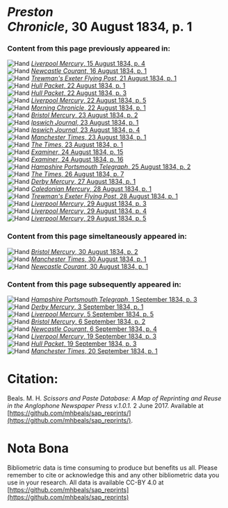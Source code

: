 # *Preston Chronicle*, 30 August 1834, p. 1  
  
### Content from this page previously appeared in:  
![Hand](http://scissorsandpaste.net/wp-content/uploads/2017/06/smallhandpointer.png) [*Liverpool Mercury*, 15 August 1834, p. 4](https://mhbeals.github.io/sap_html/Liverpool-Mercury/Liverpool-Mercury-15-August-1834-p-4)  
![Hand](http://scissorsandpaste.net/wp-content/uploads/2017/06/smallhandpointer.png) [*Newcastle Courant*, 16 August 1834, p. 1](https://mhbeals.github.io/sap_html/Newcastle-Courant/Newcastle-Courant-16-August-1834-p-1)  
![Hand](http://scissorsandpaste.net/wp-content/uploads/2017/06/smallhandpointer.png) [*Trewman's Exeter Flying Post*, 21 August 1834, p. 1](https://mhbeals.github.io/sap_html/Trewman's-Exeter-Flying-Post/Trewman's-Exeter-Flying-Post-21-August-1834-p-1)  
![Hand](http://scissorsandpaste.net/wp-content/uploads/2017/06/smallhandpointer.png) [*Hull Packet*, 22 August 1834, p. 1](https://mhbeals.github.io/sap_html/Hull-Packet/Hull-Packet-22-August-1834-p-1)  
![Hand](http://scissorsandpaste.net/wp-content/uploads/2017/06/smallhandpointer.png) [*Hull Packet*, 22 August 1834, p. 3](https://mhbeals.github.io/sap_html/Hull-Packet/Hull-Packet-22-August-1834-p-3)  
![Hand](http://scissorsandpaste.net/wp-content/uploads/2017/06/smallhandpointer.png) [*Liverpool Mercury*, 22 August 1834, p. 5](https://mhbeals.github.io/sap_html/Liverpool-Mercury/Liverpool-Mercury-22-August-1834-p-5)  
![Hand](http://scissorsandpaste.net/wp-content/uploads/2017/06/smallhandpointer.png) [*Morning Chronicle*, 22 August 1834, p. 1](https://mhbeals.github.io/sap_html/Morning-Chronicle/Morning-Chronicle-22-August-1834-p-1)  
![Hand](http://scissorsandpaste.net/wp-content/uploads/2017/06/smallhandpointer.png) [*Bristol Mercury*, 23 August 1834, p. 2](https://mhbeals.github.io/sap_html/Bristol-Mercury/Bristol-Mercury-23-August-1834-p-2)  
![Hand](http://scissorsandpaste.net/wp-content/uploads/2017/06/smallhandpointer.png) [*Ipswich Journal*, 23 August 1834, p. 1](https://mhbeals.github.io/sap_html/Ipswich-Journal/Ipswich-Journal-23-August-1834-p-1)  
![Hand](http://scissorsandpaste.net/wp-content/uploads/2017/06/smallhandpointer.png) [*Ipswich Journal*, 23 August 1834, p. 4](https://mhbeals.github.io/sap_html/Ipswich-Journal/Ipswich-Journal-23-August-1834-p-4)  
![Hand](http://scissorsandpaste.net/wp-content/uploads/2017/06/smallhandpointer.png) [*Manchester Times*, 23 August 1834, p. 1](https://mhbeals.github.io/sap_html/Manchester-Times/Manchester-Times-23-August-1834-p-1)  
![Hand](http://scissorsandpaste.net/wp-content/uploads/2017/06/smallhandpointer.png) [*The Times*, 23 August 1834, p. 1](https://mhbeals.github.io/sap_html/The-Times/The-Times-23-August-1834-p-1)  
![Hand](http://scissorsandpaste.net/wp-content/uploads/2017/06/smallhandpointer.png) [*Examiner*, 24 August 1834, p. 15](https://mhbeals.github.io/sap_html/Examiner/Examiner-24-August-1834-p-15)  
![Hand](http://scissorsandpaste.net/wp-content/uploads/2017/06/smallhandpointer.png) [*Examiner*, 24 August 1834, p. 16](https://mhbeals.github.io/sap_html/Examiner/Examiner-24-August-1834-p-16)  
![Hand](http://scissorsandpaste.net/wp-content/uploads/2017/06/smallhandpointer.png) [*Hampshire Portsmouth Telegraph*, 25 August 1834, p. 2](https://mhbeals.github.io/sap_html/Hampshire-Portsmouth-Telegraph/Hampshire-Portsmouth-Telegraph-25-August-1834-p-2)  
![Hand](http://scissorsandpaste.net/wp-content/uploads/2017/06/smallhandpointer.png) [*The Times*, 26 August 1834, p. 7](https://mhbeals.github.io/sap_html/The-Times/The-Times-26-August-1834-p-7)  
![Hand](http://scissorsandpaste.net/wp-content/uploads/2017/06/smallhandpointer.png) [*Derby Mercury*, 27 August 1834, p. 1](https://mhbeals.github.io/sap_html/Derby-Mercury/Derby-Mercury-27-August-1834-p-1)  
![Hand](http://scissorsandpaste.net/wp-content/uploads/2017/06/smallhandpointer.png) [*Caledonian Mercury*, 28 August 1834, p. 1](https://mhbeals.github.io/sap_html/Caledonian-Mercury/Caledonian-Mercury-28-August-1834-p-1)  
![Hand](http://scissorsandpaste.net/wp-content/uploads/2017/06/smallhandpointer.png) [*Trewman's Exeter Flying Post*, 28 August 1834, p. 1](https://mhbeals.github.io/sap_html/Trewman's-Exeter-Flying-Post/Trewman's-Exeter-Flying-Post-28-August-1834-p-1)  
![Hand](http://scissorsandpaste.net/wp-content/uploads/2017/06/smallhandpointer.png) [*Liverpool Mercury*, 29 August 1834, p. 3](https://mhbeals.github.io/sap_html/Liverpool-Mercury/Liverpool-Mercury-29-August-1834-p-3)  
![Hand](http://scissorsandpaste.net/wp-content/uploads/2017/06/smallhandpointer.png) [*Liverpool Mercury*, 29 August 1834, p. 4](https://mhbeals.github.io/sap_html/Liverpool-Mercury/Liverpool-Mercury-29-August-1834-p-4)  
![Hand](http://scissorsandpaste.net/wp-content/uploads/2017/06/smallhandpointer.png) [*Liverpool Mercury*, 29 August 1834, p. 5](https://mhbeals.github.io/sap_html/Liverpool-Mercury/Liverpool-Mercury-29-August-1834-p-5)  
  
### Content from this page simeltaneously appeared in:  
![Hand](http://scissorsandpaste.net/wp-content/uploads/2017/06/smallhandpointer.png) [*Bristol Mercury*, 30 August 1834, p. 2](https://mhbeals.github.io/sap_html/Bristol-Mercury/Bristol-Mercury-30-August-1834-p-2)  
![Hand](http://scissorsandpaste.net/wp-content/uploads/2017/06/smallhandpointer.png) [*Manchester Times*, 30 August 1834, p. 1](https://mhbeals.github.io/sap_html/Manchester-Times/Manchester-Times-30-August-1834-p-1)  
![Hand](http://scissorsandpaste.net/wp-content/uploads/2017/06/smallhandpointer.png) [*Newcastle Courant*, 30 August 1834, p. 1](https://mhbeals.github.io/sap_html/Newcastle-Courant/Newcastle-Courant-30-August-1834-p-1)  
  
### Content from this page subsequently appeared in:  
![Hand](http://scissorsandpaste.net/wp-content/uploads/2017/06/smallhandpointer.png) [*Hampshire Portsmouth Telegraph*, 1 September 1834, p. 3](https://mhbeals.github.io/sap_html/Hampshire-Portsmouth-Telegraph/Hampshire-Portsmouth-Telegraph-1-September-1834-p-3)  
![Hand](http://scissorsandpaste.net/wp-content/uploads/2017/06/smallhandpointer.png) [*Derby Mercury*, 3 September 1834, p. 1](https://mhbeals.github.io/sap_html/Derby-Mercury/Derby-Mercury-3-September-1834-p-1)  
![Hand](http://scissorsandpaste.net/wp-content/uploads/2017/06/smallhandpointer.png) [*Liverpool Mercury*, 5 September 1834, p. 5](https://mhbeals.github.io/sap_html/Liverpool-Mercury/Liverpool-Mercury-5-September-1834-p-5)  
![Hand](http://scissorsandpaste.net/wp-content/uploads/2017/06/smallhandpointer.png) [*Bristol Mercury*, 6 September 1834, p. 2](https://mhbeals.github.io/sap_html/Bristol-Mercury/Bristol-Mercury-6-September-1834-p-2)  
![Hand](http://scissorsandpaste.net/wp-content/uploads/2017/06/smallhandpointer.png) [*Newcastle Courant*, 6 September 1834, p. 4](https://mhbeals.github.io/sap_html/Newcastle-Courant/Newcastle-Courant-6-September-1834-p-4)  
![Hand](http://scissorsandpaste.net/wp-content/uploads/2017/06/smallhandpointer.png) [*Liverpool Mercury*, 19 September 1834, p. 3](https://mhbeals.github.io/sap_html/Liverpool-Mercury/Liverpool-Mercury-19-September-1834-p-3)  
![Hand](http://scissorsandpaste.net/wp-content/uploads/2017/06/smallhandpointer.png) [*Hull Packet*, 19 September 1834, p. 3](https://mhbeals.github.io/sap_html/Hull-Packet/Hull-Packet-19-September-1834-p-3)  
![Hand](http://scissorsandpaste.net/wp-content/uploads/2017/06/smallhandpointer.png) [*Manchester Times*, 20 September 1834, p. 1](https://mhbeals.github.io/sap_html/Manchester-Times/Manchester-Times-20-September-1834-p-1)  


# Citation: 

Beals. M. H. *Scissors and Paste Database: A Map of Reprinting and Reuse in the Anglophone Newspaper Press v.1.0.1.* 2 June 2017. Available at [https://github.com/mhbeals/sap_reprints/](https://github.com/mhbeals/sap_reprints/). 

# Nota Bona

Bibliometric data is time consuming to produce but benefits us all. Please remember to cite or acknowledge this and any other bibliometric data you use in your research. All data is available CC-BY 4.0 at [https://github.com/mhbeals/sap_reprints](https://github.com/mhbeals/sap_reprints)